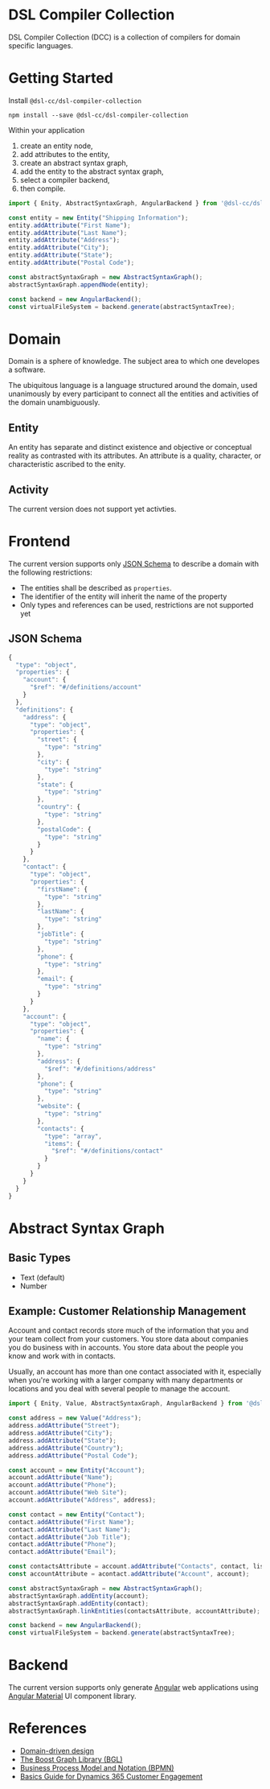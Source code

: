 # DSL Compiler Collection
DSL Compiler Collection (DCC) is a collection of compilers for domain specific languages. 

# Getting Started

Install `@dsl-cc/dsl-compiler-collection`

    npm install --save @dsl-cc/dsl-compiler-collection

Within your application
1. create an entity node, 
1. add attributes to the entity, 
1. create an abstract syntax graph, 
1. add the entity to the abstract syntax graph,
1. select a compiler backend, 
1. then compile. 

```typescript
import { Enity, AbstractSyntaxGraph, AngularBackend } from '@dsl-cc/dsl-compiler-collection';

const entity = new Entity("Shipping Information");
entity.addAttribute("First Name");
entity.addAttribute("Last Name");
entity.addAttribute("Address");
entity.addAttribute("City");
entity.addAttribute("State");
entity.addAttribute("Postal Code");

const abstractSyntaxGraph = new AbstractSyntaxGraph();
abstractSyntaxGraph.appendNode(entity);

const backend = new AngularBackend();
const virtualFileSystem = backend.generate(abstractSyntaxTree); 
```

# Domain

Domain is a sphere of knowledge. The subject area to which one developes a software. 

The ubiquitous language is a language structured around the domain, used unanimously by every participant to connect all the entities and activities of the domain unambiguously. 

## Entity
An entity has separate and distinct existence and objective or conceptual reality as contrasted with its attributes. An attribute is a quality, character, or characteristic ascribed to the enity. 

## Activity
The current version does not support yet activties. 

# Frontend
The current version supports only [JSON Schema](https://json-schema.org/) to describe a domain with the following restrictions: 
- The entities shall be described as `properties`. 
- The identifier of the entity will inherit the name of the property
- Only types and references can be used, restrictions are not supported yet

## JSON Schema 

```javascript
{
  "type": "object",
  "properties": {
    "account": {
      "$ref": "#/definitions/account"
    }
  },
  "definitions": {
    "address": {
      "type": "object",
      "properties": {
        "street": {
          "type": "string"
        },
        "city": {
          "type": "string"
        },
        "state": {
          "type": "string"
        },
        "country": {
          "type": "string"
        },
        "postalCode": {
          "type": "string"
        }
      }
    },
    "contact": {
      "type": "object",
      "properties": {
        "firstName": {
          "type": "string"
        },
        "lastName": {
          "type": "string"
        },
        "jobTitle": {
          "type": "string"
        },
        "phone": {
          "type": "string"
        },
        "email": {
          "type": "string"
        }
      }
    },
    "account": {
      "type": "object",
      "properties": {
        "name": {
          "type": "string"
        },
        "address": {
          "$ref": "#/definitions/address"
        },
        "phone": {
          "type": "string"
        },
        "website": {
          "type": "string"
        },
        "contacts": {
          "type": "array",
          "items": {
            "$ref": "#/definitions/contact"
          }
        }
      }
    }
  }
}
```

# Abstract Syntax Graph

## Basic Types
- Text (default)
- Number

## Example: Customer Relationship Management

Account and contact records store much of the information that you and your team collect from your customers. You store data about companies you do business with in accounts. You store data about the people you know and work with in contacts.

Usually, an account has more than one contact associated with it, especially when you're working with a larger company with many departments or locations and you deal with several people to manage the account.

```typescript
import { Enity, Value, AbstractSyntaxGraph, AngularBackend } from '@dsl-cc/dsl-compiler-collection';

const address = new Value("Address");
address.addAttribute("Street");
address.addAttribute("City");
address.addAttribute("State");
address.addAttribute("Country");
address.addAttribute("Postal Code");

const account = new Entity("Account");
account.addAttribute("Name");
account.addAttribute("Phone");
account.addAttribute("Web Site");
account.addAttribute("Address", address);

const contact = new Entity("Contact");
contact.addAttribute("First Name");
contact.addAttribute("Last Name");
contact.addAttribute("Job Title");
contact.addAttribute("Phone");
contact.addAttribute("Email");

const contactsAttribute = account.addAttribute("Contacts", contact, list = true);
const accountAttribute = acontact.addAttribute("Account", account);

const abstractSyntaxGraph = new AbstractSyntaxGraph();
abstractSyntaxGraph.addEntity(account);
abstractSyntaxGraph.addEntity(contact);
abstractSyntaxGraph.linkEntities(contactsAttribute, accountAttribute);

const backend = new AngularBackend();
const virtualFileSystem = backend.generate(abstractSyntaxTree); 
```

# Backend

The current version supports only generate [Angular](https://angular.io/) web applications using [Angular Material](https://material.angular.io/) UI component library. 

# References
- [Domain-driven design](https://en.wikipedia.org/wiki/Domain-driven_design)
- [The Boost Graph Library (BGL)](https://www.boost.org/doc/libs/1_73_0/libs/graph/doc/index.html)
- [Business Process Model and Notation (BPMN)](http://www.bpmn.org/)
- [Basics Guide for Dynamics 365 Customer Engagement](https://docs.microsoft.com/en-us/dynamics365/customerengagement/on-premises/basics/accounts-contacts)






